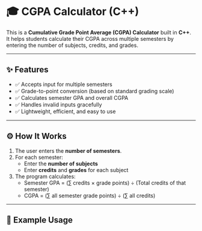 # 🎓 CGPA Calculator (C++)

This is a **Cumulative Grade Point Average (CGPA) Calculator** built in **C++**.  
It helps students calculate their CGPA across multiple semesters by entering the number of subjects, credits, and grades.

---

## ✨ Features
- ✅ Accepts input for multiple semesters  
- ✅ Grade-to-point conversion (based on standard grading scale)  
- ✅ Calculates semester GPA and overall CGPA  
- ✅ Handles invalid inputs gracefully  
- ✅ Lightweight, efficient, and easy to use  

---

## ⚙️ How It Works
1. The user enters the **number of semesters**.  
2. For each semester:
   - Enter the **number of subjects**  
   - Enter **credits** and **grades** for each subject  
3. The program calculates:
   - Semester GPA = (∑ credits × grade points) ÷ (Total credits of that semester)  
   - CGPA = (∑ all semester grade points) ÷ (∑ all credits)  

---

## 📖 Example Usage
